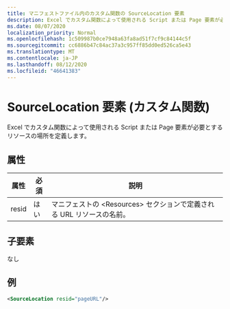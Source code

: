 ```yaml
---
title: マニフェストファイル内のカスタム関数の SourceLocation 要素
description: Excel でカスタム関数によって使用される Script または Page 要素が必要とするリソースの場所を定義します。
ms.date: 08/07/2020
localization_priority: Normal
ms.openlocfilehash: 1c509987b0ce7948a63fa8ad51f7cf9c84144c5f
ms.sourcegitcommit: cc6886b47c84ac37a3c957ff85dd0ed526ca5e43
ms.translationtype: MT
ms.contentlocale: ja-JP
ms.lasthandoff: 08/12/2020
ms.locfileid: "46641383"
---
```

# <a name="sourcelocation-element-custom-functions"></a>SourceLocation 要素 (カスタム関数)

Excel でカスタム関数によって使用される Script または Page 要素が必要とするリソースの場所を定義します。

## <a name="attributes"></a>属性

| 属性 | 必須 | 説明                                                                          |
|-----------|----------|--------------------------------------------------------------------------------------|
| resid     | はい      | マニフェストの &lt;Resources&gt; セクションで定義される URL リソースの名前。 |

## <a name="child-elements"></a>子要素

なし

## <a name="example"></a>例

```xml
<SourceLocation resid="pageURL"/>
```
